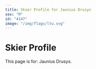 ```yaml
---
title: Skier Profile for Jaunius Drusys
sex: "M"
id: "4147"
image: "/img/flags/ltu.svg" 
---
```


# Skier Profile

This page is for: Jaunius Drusys.
    